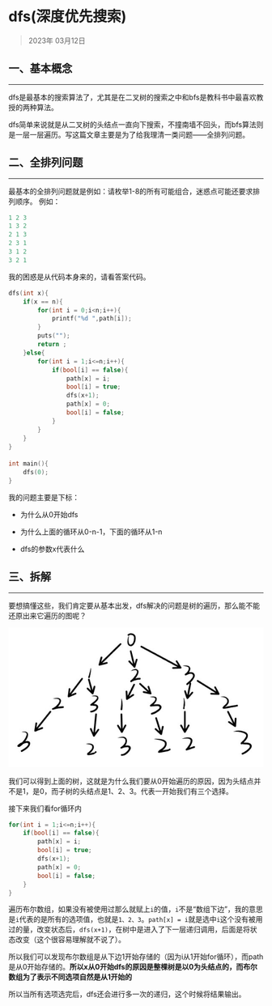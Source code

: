 # dfs(深度优先搜索)
> 2023年 03月12日

## 一、基本概念
---

dfs是最基本的搜索算法了，尤其是在二叉树的搜索之中和bfs是教科书中最喜欢教授的两种算法。

dfs简单来说就是从二叉树的头结点一直向下搜索，不撞南墙不回头，而bfs算法则是一层一层遍历。写这篇文章主要是为了给我理清一类问题——全排列问题。

## 二、全排列问题

---

最基本的全排列问题就是例如：请枚举1-8的所有可能组合，迷惑点可能还要求排列顺序。
例如：
```cpp
1 2 3
1 3 2
2 1 3
2 3 1
3 1 2
3 2 1
```

我的困惑是从代码本身来的，请看答案代码。


```cpp
dfs(int x){
    if(x == n){
        for(int i = 0;i<n;i++){
            printf("%d ",path[i]);
        }
        puts("");
        return ;
    }else{
        for(int i = 1;i<=n;i++){
            if(bool[i] == false){
                path[x] = i;
                bool[i] = true;
                dfs(x+1);
                path[x] = 0;
                bool[i] = false; 
            }
        }
    }
}

int main(){
    dfs(0);
}
```

我的问题主要是下标：

+ 为什么从0开始dfs

+ 为什么上面的循环从0-n-1，下面的循环从1-n

+ dfs的参数x代表什么
  

## 三、拆解

---

要想搞懂这些，我们肯定要从基本出发，dfs解决的问题是树的遍历，那么能不能还原出来它遍历的图呢？

![2023-03-12231050](dfs.assets/2023-03-12231050.jpg)

我们可以得到上面的树，这就是为什么我们要从0开始遍历的原因，因为头结点并不是1，是0，而子树的头结点是1、2、3。代表一开始我们有三个选择。

接下来我们看for循环内
```cpp
for(int i = 1;i<=n;i++){
    if(bool[i] == false){
        path[x] = i;
        bool[i] = true;
        dfs(x+1);
        path[x] = 0;
        bool[i] = false; 
    }
}
```
遍历布尔数组，如果没有被使用过那么就赋上`i`的值，`i`不是“数组下边”，我的意思是`i`代表的是所有的选项值，也就是`1、2、3`。`path[x] = i`就是选中`i`这个没有被用过的量，改变状态后，`dfs(x+1)`，在树中是进入了下一层递归调用，后面是将状态改变（这个很容易理解就不说了）。

所以我们可以发现布尔数组是从下边1开始存储的（因为i从1开始for循环），而path是从0开始存储的。**所以x从0开始dfs的原因是整棵树是以0为头结点的，而布尔数组为了表示不同选项自然是从1开始的**

所以当所有选项选完后，dfs还会进行多一次的递归，这个时候将结果输出。